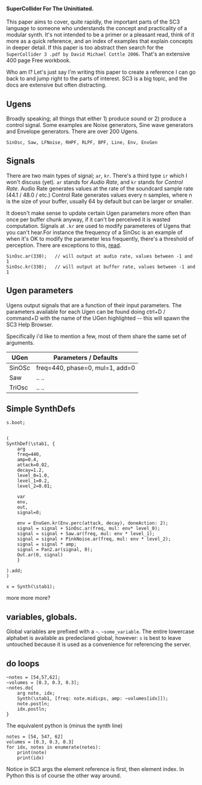 #### SuperCollider For The Uninitiated.

This paper aims to cover, quite rapidly, the important parts of the SC3 language to someone who understands the concept and practicality of a modular synth. It's not intended to be a primer or a pleasant read, think of it more as a quick reference, and an index of examples that explain concepts in deeper detail. If this paper is too abstract then search for the `SuperCollider 3 .pdf by David Michael Cottle 2006`. That's an extensive 400 page Free workbook.

Who am I? Let's just say I'm writing this paper to create a reference I can go back to and jump right to the parts of interest. SC3 is a big topic, and the docs are extensive but often distracting.

## Ugens

Broadly speaking; all things that either 1) produce sound or 2) produce a control signal. Some examples are Noise generators, Sine wave generators and Envelope generators. There are over 200 Ugens.

    SinOsc, Saw, LFNoise, RHPF, RLPF, BPF, Line, Env, EnvGen

## Signals

There are two main types of signal; `ar`, `kr`. There's a third type `ir` which I won't discuss (yet). `ar` stands for _Audio Rate_, and `kr` stands for _Control Rate_. Audio Rate generates values at the rate of the soundcard sample rate (44.1 / 48.0 / etc.) Control Rate generates values every n samples, where n is the size of your buffer, usually 64 by default but can be larger or smaller.

It doesn't make sense to update certain Ugen parameters more often than once per buffer chunk anyway, if it can't be perceived it is wasted computation. Signals at `.kr` are used to modify parameteres of Ugens that you can't hear.For instance the frequency of a SinOsc is an example of when it's OK to modify the parameter less frequently, there's a threshold of perception. There are exceptions to this, [read]().

    SinOsc.ar(330);   // will output at audio rate, values between -1 and 1
    SinOsc.kr(330);   // will output at buffer rate, values between -1 and 1

## Ugen parameters

Ugens output signals that are a function of their input parameters. The parameters available for each Ugen can be found doing ctrl+D / command+D with the name of the UGen highlighted -- this will spawn the SC3 Help Browser.

Specifically i'd like to mention a few, most of them share the same set of
arguments.

| UGen    |  Parameters / Defaults               | 
| ------- | ------------------------------------ |
| SinOSc  | freq=440, phase=0, mul=1, add=0      |
| Saw     | .. ..                                |
| TriOsc  | .. ..                                |

## Simple SynthDefs

```
s.boot;


(
SynthDef(\stab1, {
    arg 
    freq=440, 
    amp=0.4, 
    attack=0.02, 
    decay=1.2,
    level_0=1.0, 
    level_1=0.2, 
    level_2=0.01;
    
    var 
    env, 
    out, 
    signal=0;
    
    env = EnvGen.kr(Env.perc(attack, decay), doneAction: 2);
    signal = signal + SinOsc.ar(freq, mul: env* level_0);
    signal = signal + Saw.ar(freq, mul: env * level_1);
    signal = signal + PinkNoise.ar(freq, mul: env * level_2);
    signal = signal * amp;
    signal = Pan2.ar(signal, 0);
    Out.ar(0, signal)
    }

).add;
)

x = Synth(\stab1);
```

more more more? 

## variables, globals.

Global variables are prefixed with a `~`. `~some_variable`. The entire lowercase alphabet is available as predeclared global, however: `s` is best to leave untouched because it is used as a convenience for referencing the server.

## do loops
    
    ~notes = [54,57,62];
    ~volumes = [0.3, 0.3, 0.3];
    ~notes.do{
        arg note, idx;
        Synth(\stab1, [freq: note.midicps, amp: ~volumes[idx]]);
        note.postln;
        idx.postln;
    }

The equivalent python is (minus the synth line)

    notes = [54, 547, 62]
    volumes = [0.3, 0.3, 0.3]
    for idx, notes in enumerate(notes):
        print(note)
        print(idx)

Notice in SC3 args the element reference is first, then element index. In Python this is of course the other way around.

